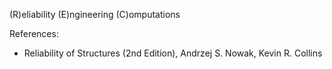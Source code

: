 (R)eliability (E)ngineering (C)omputations


References:

- Reliability of Structures (2nd Edition), Andrzej S. Nowak, Kevin R. Collins